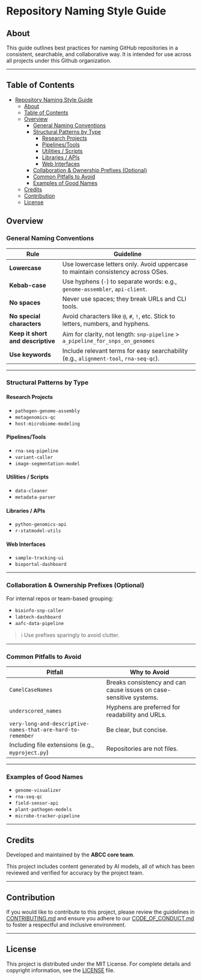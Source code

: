 # Repository Naming Style Guide

## About

This guide outlines best practices for naming GitHub repositories in a consistent, searchable, and collaborative way. It is intended for use across all projects under this Github organization.

---
## Table of Contents
- [Repository Naming Style Guide](#repository-naming-style-guide)
  - [About](#about)
  - [Table of Contents](#table-of-contents)
  - [Overview](#overview)
    - [General Naming Conventions](#general-naming-conventions)
    - [Structural Patterns by Type](#structural-patterns-by-type)
      - [Research Projects](#research-projects)
      - [Pipelines/Tools](#pipelinestools)
      - [Utilities / Scripts](#utilities--scripts)
      - [Libraries / APIs](#libraries--apis)
      - [Web Interfaces](#web-interfaces)
    - [Collaboration \& Ownership Prefixes (Optional)](#collaboration--ownership-prefixes-optional)
    - [Common Pitfalls to Avoid](#common-pitfalls-to-avoid)
    - [Examples of Good Names](#examples-of-good-names)
  - [Credits](#credits)
  - [Contribution](#contribution)
  - [License](#license)


## Overview

### General Naming Conventions

| Rule | Guideline |
|------|-----------|
| **Lowercase** | Use lowercase letters only. Avoid uppercase to maintain consistency across OSes. |
| **Kebab-case** | Use hyphens (`-`) to separate words: e.g., `genome-assembler`, `api-client`. |
| **No spaces** | Never use spaces; they break URLs and CLI tools. |
| **No special characters** | Avoid characters like `@`, `#`, `!`, etc. Stick to letters, numbers, and hyphens. |
| **Keep it short and descriptive** | Aim for clarity, not length: `snp-pipeline` > `a_pipeline_for_snps_on_genomes` |
| **Use keywords** | Include relevant terms for easy searchability (e.g., `alignment-tool`, `rna-seq-qc`). |

---

### Structural Patterns by Type

#### Research Projects
- `pathogen-genome-assembly`
- `metagenomics-qc`
- `host-microbiome-modeling`

#### Pipelines/Tools
- `rna-seq-pipeline`
- `variant-caller`
- `image-segmentation-model`

#### Utilities / Scripts
- `data-cleaner`
- `metadata-parser`

#### Libraries / APIs
- `python-genomics-api`
- `r-statmodel-utils`

#### Web Interfaces
- `sample-tracking-ui`
- `bioportal-dashboard`

---

### Collaboration & Ownership Prefixes (Optional)

For internal repos or team-based grouping:
- `bioinfo-snp-caller`
- `labtech-dashboard`
- `aafc-data-pipeline`

> ℹ️ Use prefixes sparingly to avoid clutter.

---

### Common Pitfalls to Avoid

| Pitfall | Why to Avoid |
|--------|--------------|
| `CamelCaseNames` | Breaks consistency and can cause issues on case-sensitive systems. |
| `underscored_names` | Hyphens are preferred for readability and URLs. |
| `very-long-and-descriptive-names-that-are-hard-to-remember` | Be clear, but concise. |
| Including file extensions (e.g., `myproject.py`) | Repositories are not files. |

---

### Examples of Good Names

- `genome-visualizer`
- `rna-seq-qc`
- `field-sensor-api`
- `plant-pathogen-models`
- `microbe-tracker-pipeline`

---

## Credits

Developed and maintained by the **ABCC core team**. 

This project includes content generated by AI models, all of which has been reviewed and verified for accuracy by the project team.

---

## Contribution

If you would like to contribute to this project, please review the guidelines in [CONTRIBUTING.md](CONTRIBUTING.md) and ensure you adhere to our [CODE_OF_CONDUCT.md](CODE_OF_CONDUCT.md) to foster a respectful and inclusive environment.

---

## License

This project is distributed under the MIT License. For complete details and copyright information, see the [LICENSE](../LICENSE) file.
